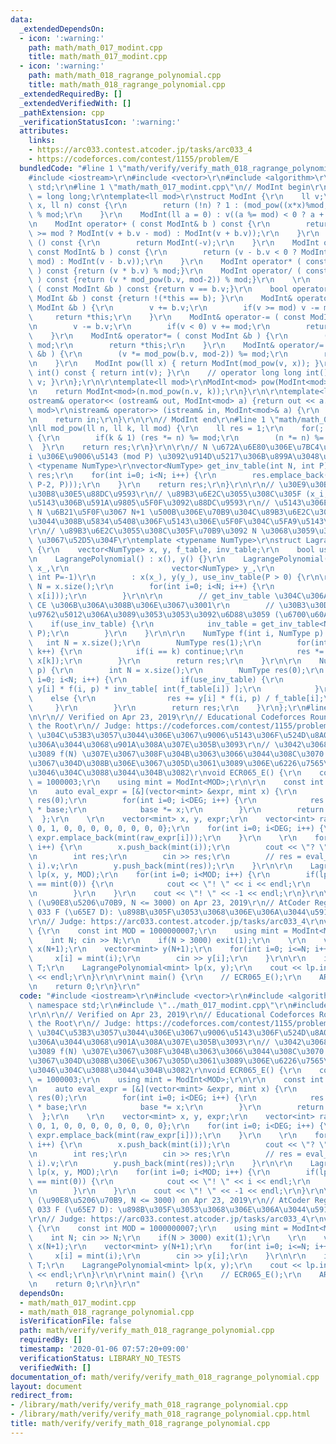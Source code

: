 ```yaml
---
data:
  _extendedDependsOn:
  - icon: ':warning:'
    path: math/math_017_modint.cpp
    title: math/math_017_modint.cpp
  - icon: ':warning:'
    path: math/math_018_ragrange_polynomial.cpp
    title: math/math_018_ragrange_polynomial.cpp
  _extendedRequiredBy: []
  _extendedVerifiedWith: []
  _pathExtension: cpp
  _verificationStatusIcon: ':warning:'
  attributes:
    links:
    - https://arc033.contest.atcoder.jp/tasks/arc033_4
    - https://codeforces.com/contest/1155/problem/E
  bundledCode: "#line 1 \"math/verify/verify_math_018_ragrange_polynomial.cpp\"\n\
    #include <iostream>\r\n#include <vector>\r\n#include <algorithm>\r\nusing namespace\
    \ std;\r\n#line 1 \"math/math_017_modint.cpp\"\n// ModInt begin\r\n\r\nusing ll\
    \ = long long;\r\ntemplate<ll mod>\r\nstruct ModInt {\r\n    ll v;\r\n    ll mod_pow(ll\
    \ x, ll n) const {\r\n        return (!n) ? 1 : (mod_pow((x*x)%mod,n/2) * ((n&1)?x:1))\
    \ % mod;\r\n    }\r\n    ModInt(ll a = 0) : v((a %= mod) < 0 ? a + mod : a) {}\r\
    \n    ModInt operator+ ( const ModInt& b ) const {\r\n        return (v + b.v\
    \ >= mod ? ModInt(v + b.v - mod) : ModInt(v + b.v));\r\n    }\r\n    ModInt operator-\
    \ () const {\r\n        return ModInt(-v);\r\n    }\r\n    ModInt operator- (\
    \ const ModInt& b ) const {\r\n        return (v - b.v < 0 ? ModInt(v - b.v +\
    \ mod) : ModInt(v - b.v));\r\n    }\r\n    ModInt operator* ( const ModInt& b\
    \ ) const {return (v * b.v) % mod;}\r\n    ModInt operator/ ( const ModInt& b\
    \ ) const {return (v * mod_pow(b.v, mod-2)) % mod;}\r\n    \r\n    bool operator==\
    \ ( const ModInt &b ) const {return v == b.v;}\r\n    bool operator!= ( const\
    \ ModInt &b ) const {return !(*this == b); }\r\n    ModInt& operator+= ( const\
    \ ModInt &b ) {\r\n        v += b.v;\r\n        if(v >= mod) v -= mod;\r\n   \
    \     return *this;\r\n    }\r\n    ModInt& operator-= ( const ModInt &b ) {\r\
    \n        v -= b.v;\r\n        if(v < 0) v += mod;\r\n        return *this;\r\n\
    \    }\r\n    ModInt& operator*= ( const ModInt &b ) {\r\n        (v *= b.v) %=\
    \ mod;\r\n        return *this;\r\n    }\r\n    ModInt& operator/= ( const ModInt\
    \ &b ) {\r\n        (v *= mod_pow(b.v, mod-2)) %= mod;\r\n        return *this;\r\
    \n    }\r\n    ModInt pow(ll x) { return ModInt(mod_pow(v, x)); }\r\n    // operator\
    \ int() const { return int(v); }\r\n    // operator long long int() const { return\
    \ v; }\r\n};\r\n\r\ntemplate<ll mod>\r\nModInt<mod> pow(ModInt<mod> n, ll k) {\r\
    \n    return ModInt<mod>(n.mod_pow(n.v, k));\r\n}\r\n\r\ntemplate<ll mod>\r\n\
    ostream& operator<< (ostream& out, ModInt<mod> a) {return out << a.v;}\r\ntemplate<ll\
    \ mod>\r\nistream& operator>> (istream& in, ModInt<mod>& a) {\r\n    in >> a.v;\r\
    \n    return in;\r\n}\r\n\r\n// ModInt end\r\n#line 1 \"math/math_018_ragrange_polynomial.cpp\"\
    \nll mod_pow(ll n, ll k, ll mod) {\r\n    ll res = 1;\r\n    for(; k>0; k>>=1)\
    \ {\r\n        if(k & 1) (res *= n) %= mod;\r\n        (n *= n) %= mod;\r\n  \
    \  }\r\n    return res;\r\n}\r\n\r\n// N \u672A\u6E80\u306E\u7BC4\u56F2\u3067\u3001\
    i \u306E\u9006\u5143 (mod P) \u3092\u914D\u5217\u306B\u899A\u3048\u308B\r\ntemplate\
    \ <typename NumType>\r\nvector<NumType> get_inv_table(int N, int P) {\r\n    vector<NumType>\
    \ res;\r\n    for(int i=0; i<N; i++) {\r\n        res.emplace_back(NumType(mod_pow(i,\
    \ P-2, P)));\r\n    }\r\n    return res;\r\n}\r\n\r\n// \u30E9\u30B0\u30E9\u30F3\
    \u30B8\u30E5\u88DC\u9593\r\n// \u89B3\u6E2C\u3055\u308C\u305F (x_i, y_i) \u3092\
    \u5143\u306B\u591A\u9805\u5F0F\u3092\u88DC\u9593\r\n// \u5143\u306E\u5F0F\u304C\
    \ N \u6B21\u5F0F\u3067 N+1 \u500B\u306E\u70B9\u304C\u89B3\u6E2C\u3055\u308C\u3066\
    \u3044\u308B\u5834\u5408\u306F\u5143\u306E\u5F0F\u304C\u5FA9\u5143\u53EF\u80FD\
    \r\n// \u89B3\u6E2C\u3055\u308C\u305F\u70B9\u3092 N \u3068\u3059\u308B\u3068 O(N^2)\
    \ \u3067\u52D5\u304F\r\ntemplate <typename NumType>\r\nstruct LagrangePolynomial\
    \ {\r\n    vector<NumType> x, y, f_table, inv_table;\r\n    bool use_inv_table;\r\
    \n    LagrangePolynomial() : x(), y() {}\r\n    LagrangePolynomial(vector<NumType>\
    \ x_,\r\n                       vector<NumType> y_,\r\n                      \
    \ int P=-1)\r\n        : x(x_), y(y_), use_inv_table(P > 0) {\r\n\r\n        int\
    \ N = x.size();\r\n        for(int i=0; i<N; i++) {\r\n            f_table.emplace_back(f(i,\
    \ x[i]));\r\n        }\r\n\r\n        // get_inv_table \u304C\u306A\u3044\u3068\
    \ CE \u306B\u306A\u308B\u306E\u3067\u3001\r\n        // \u30B3\u30D4\u30DA\u304C\
    \u9762\u5012\u306A\u3089\u3053\u3053\u3092\u6D88\u3059 (\u6700\u60AA)\r\n    \
    \    if(use_inv_table) {\r\n            inv_table = get_inv_table<NumType>(P,\
    \ P);\r\n        }\r\n    }\r\n\r\n    NumType f(int i, NumType p) {\r\n     \
    \   int N = x.size();\r\n        NumType res(1);\r\n        for(int k=0; k<N;\
    \ k++) {\r\n            if(i == k) continue;\r\n            res *= NumType(p -\
    \ x[k]);\r\n        }\r\n        return res;\r\n    }\r\n\r\n    NumType interpolate(NumType\
    \ p) {\r\n        int N = x.size();\r\n        NumType res(0);\r\n        for(int\
    \ i=0; i<N; i++) {\r\n            if(use_inv_table) {\r\n                res +=\
    \ y[i] * f(i, p) * inv_table[ int(f_table[i]) ];\r\n            }\r\n        \
    \    else {\r\n                res += y[i] * f(i, p) / f_table[i];\r\n       \
    \     }\r\n        }\r\n        return res;\r\n    }\r\n};\r\n#line 7 \"math/verify/verify_math_018_ragrange_polynomial.cpp\"\
    \n\r\n// Verified on Apr 23, 2019\r\n// Educational Codeforces Round 63 E: Guess\
    \ the Root\r\n// Judge: https://codeforces.com/contest/1155/problem/E\r\n// TLE\
    \ \u304C\u53B3\u3057\u3044\u306E\u3067\u9006\u5143\u306F\u524D\u8A08\u7B97\u3057\
    \u306A\u3044\u3068\u901A\u308A\u307E\u305B\u3093\r\n// \u3042\u3068 f(0) \u304B\
    \u3089 f(N) \u307E\u3067\u308F\u304B\u3063\u3066\u3044\u308C\u3070 O(N) \u3067\
    \u3067\u304D\u308B\u306E\u3067\u305D\u3061\u3089\u306E\u6226\u7565\u306E\u307B\
    \u3046\u304C\u3088\u3044\u304B\u3082\r\nvoid ECR065_E() {\r\n    const int MOD\
    \ = 1000003;\r\n    using mint = ModInt<MOD>;\r\n\r\n    const int DEG = 11;\r\
    \n    auto eval_expr = [&](vector<mint> &expr, mint x) {\r\n        mint base(1),\
    \ res(0);\r\n        for(int i=0; i<DEG; i++) {\r\n            res += expr[i]\
    \ * base;\r\n            base *= x;\r\n        }\r\n        return res;\r\n  \
    \  };\r\n    \r\n    vector<mint> x, y, expr;\r\n    vector<int> raw_expr = {1,\
    \ 0, 1, 0, 0, 0, 0, 0, 0, 0, 0};\r\n    for(int i=0; i<DEG; i++) {\r\n       \
    \ expr.emplace_back(mint(raw_expr[i]));\r\n    }\r\n    \r\n    for(int i=1; i<=DEG;\
    \ i++) {\r\n        x.push_back(mint(i));\r\n        cout << \"? \" << i << endl;\r\
    \n        int res;\r\n        cin >> res;\r\n        // res = eval_expr(expr,\
    \ i).v;\r\n        y.push_back(mint(res));\r\n    }\r\n\r\n    LagrangePolynomial<mint>\
    \ lp(x, y, MOD);\r\n    for(int i=0; i<MOD; i++) {\r\n        if(lp.interpolate(i)\
    \ == mint(0)) {\r\n            cout << \"! \" << i << endl;\r\n            return;\r\
    \n        }\r\n    }\r\n    cout << \"! \" << -1 << endl;\r\n}\r\n\r\n// Verified\
    \ (\u90E8\u5206\u70B9, N <= 3000) on Apr 23, 2019\r\n// AtCoder Regular Contest\
    \ 033 F (\u65E7 D): \u898B\u305F\u3053\u3068\u306E\u306A\u3044\u591A\u9805\u5F0F\
    \r\n// Judge: https://arc033.contest.atcoder.jp/tasks/arc033_4\r\nvoid ARC033_F_PART()\
    \ {\r\n    const int MOD = 1000000007;\r\n    using mint = ModInt<MOD>;\r\n\r\n\
    \    int N; cin >> N;\r\n    if(N > 3000) exit(1);\r\n    \r\n    vector<mint>\
    \ x(N+1);\r\n    vector<mint> y(N+1);\r\n    for(int i=0; i<=N; i++) {\r\n   \
    \     x[i] = mint(i);\r\n        cin >> y[i];\r\n    }\r\n\r\n    int T; cin >>\
    \ T;\r\n    LagrangePolynomial<mint> lp(x, y);\r\n    cout << lp.interpolate(T)\
    \ << endl;\r\n}\r\n\r\nint main() {\r\n    // ECR065_E();\r\n    ARC033_F_PART();\r\
    \n    return 0;\r\n}\r\n"
  code: "#include <iostream>\r\n#include <vector>\r\n#include <algorithm>\r\nusing\
    \ namespace std;\r\n#include \"../math_017_modint.cpp\"\r\n#include \"../math_018_ragrange_polynomial.cpp\"\
    \r\n\r\n// Verified on Apr 23, 2019\r\n// Educational Codeforces Round 63 E: Guess\
    \ the Root\r\n// Judge: https://codeforces.com/contest/1155/problem/E\r\n// TLE\
    \ \u304C\u53B3\u3057\u3044\u306E\u3067\u9006\u5143\u306F\u524D\u8A08\u7B97\u3057\
    \u306A\u3044\u3068\u901A\u308A\u307E\u305B\u3093\r\n// \u3042\u3068 f(0) \u304B\
    \u3089 f(N) \u307E\u3067\u308F\u304B\u3063\u3066\u3044\u308C\u3070 O(N) \u3067\
    \u3067\u304D\u308B\u306E\u3067\u305D\u3061\u3089\u306E\u6226\u7565\u306E\u307B\
    \u3046\u304C\u3088\u3044\u304B\u3082\r\nvoid ECR065_E() {\r\n    const int MOD\
    \ = 1000003;\r\n    using mint = ModInt<MOD>;\r\n\r\n    const int DEG = 11;\r\
    \n    auto eval_expr = [&](vector<mint> &expr, mint x) {\r\n        mint base(1),\
    \ res(0);\r\n        for(int i=0; i<DEG; i++) {\r\n            res += expr[i]\
    \ * base;\r\n            base *= x;\r\n        }\r\n        return res;\r\n  \
    \  };\r\n    \r\n    vector<mint> x, y, expr;\r\n    vector<int> raw_expr = {1,\
    \ 0, 1, 0, 0, 0, 0, 0, 0, 0, 0};\r\n    for(int i=0; i<DEG; i++) {\r\n       \
    \ expr.emplace_back(mint(raw_expr[i]));\r\n    }\r\n    \r\n    for(int i=1; i<=DEG;\
    \ i++) {\r\n        x.push_back(mint(i));\r\n        cout << \"? \" << i << endl;\r\
    \n        int res;\r\n        cin >> res;\r\n        // res = eval_expr(expr,\
    \ i).v;\r\n        y.push_back(mint(res));\r\n    }\r\n\r\n    LagrangePolynomial<mint>\
    \ lp(x, y, MOD);\r\n    for(int i=0; i<MOD; i++) {\r\n        if(lp.interpolate(i)\
    \ == mint(0)) {\r\n            cout << \"! \" << i << endl;\r\n            return;\r\
    \n        }\r\n    }\r\n    cout << \"! \" << -1 << endl;\r\n}\r\n\r\n// Verified\
    \ (\u90E8\u5206\u70B9, N <= 3000) on Apr 23, 2019\r\n// AtCoder Regular Contest\
    \ 033 F (\u65E7 D): \u898B\u305F\u3053\u3068\u306E\u306A\u3044\u591A\u9805\u5F0F\
    \r\n// Judge: https://arc033.contest.atcoder.jp/tasks/arc033_4\r\nvoid ARC033_F_PART()\
    \ {\r\n    const int MOD = 1000000007;\r\n    using mint = ModInt<MOD>;\r\n\r\n\
    \    int N; cin >> N;\r\n    if(N > 3000) exit(1);\r\n    \r\n    vector<mint>\
    \ x(N+1);\r\n    vector<mint> y(N+1);\r\n    for(int i=0; i<=N; i++) {\r\n   \
    \     x[i] = mint(i);\r\n        cin >> y[i];\r\n    }\r\n\r\n    int T; cin >>\
    \ T;\r\n    LagrangePolynomial<mint> lp(x, y);\r\n    cout << lp.interpolate(T)\
    \ << endl;\r\n}\r\n\r\nint main() {\r\n    // ECR065_E();\r\n    ARC033_F_PART();\r\
    \n    return 0;\r\n}\r\n"
  dependsOn:
  - math/math_017_modint.cpp
  - math/math_018_ragrange_polynomial.cpp
  isVerificationFile: false
  path: math/verify/verify_math_018_ragrange_polynomial.cpp
  requiredBy: []
  timestamp: '2020-01-06 07:57:20+09:00'
  verificationStatus: LIBRARY_NO_TESTS
  verifiedWith: []
documentation_of: math/verify/verify_math_018_ragrange_polynomial.cpp
layout: document
redirect_from:
- /library/math/verify/verify_math_018_ragrange_polynomial.cpp
- /library/math/verify/verify_math_018_ragrange_polynomial.cpp.html
title: math/verify/verify_math_018_ragrange_polynomial.cpp
---
```

